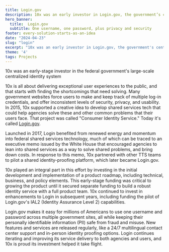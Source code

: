 ```yaml
---
title: Login.gov
description: 10x was an early investor in Login.gov, the government’s centralized identity system.
hero_banner:
  title:  Login.gov
  subtitle: One username, one password, plus privacy and security
footer: every-solution-starts-as-an-idea
date: "2024-04-23"
slug: "login"
excerpt: "10x was an early investor in Login.gov, the government's centralized identity system."
theme: '4'
tags: Projects
---
```


<p class="usa-intro">  
    10x was an early-stage investor in the federal government's large-scale centralized identity system
</p>

10x is all about delivering exceptional user experiences to the public, and that starts with finding the shortcomings that need solving. Many government websites force users to make and keep track of multiple log-in credentials, and offer inconsistent levels of security, privacy, and usability. In 2015, 10x supported a creative idea to develop shared services tech that could help agencies solve these and other common problems that their users face. That project was called "Consumer Identity Service." Today it's called <a class="usa-link usa-link--external" rel="noreferrer" href="https://login.gov/">Login.gov</a>.

Launched in 2017, Login benefited from renewed energy and momentum into federal shared services technology, much of which can be traced to an executive memo issued by the White House that encouraged agencies to lean into shared services as a way to solve shared problems, and bring down costs. In response to this memo, 10x partnered with other TTS teams to pilot a shared identity-proofing platform, which later became Login<span>.</span>gov. 

10x played an integral part in this effort by investing in the initial development and implementation of a product roadmap, including technical, business, and policy elements. This early-stage funding was critical to growing the product until it secured separate funding to build a robust identity service with a full product team. 10x continued to invest in enhancements to Login in subsequent years, including funding the pilot of Login<span>.</span>gov's IAL2 (Identity Assurance Level 2) capabilities.

Login<span>.</span>gov makes it easy for millions of Americans to use one username and password across multiple government sites, all while keeping their personally identifiable information (PII) safe from fraud and misuse. New features and services are released regularly, like a 24/7 multilingual contact center support and in-person identity proofing options. Login continues iterating and improving its service delivery to both agencies and users, and 10x is proud its investment helped it take flight.
